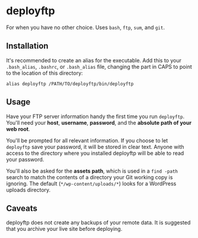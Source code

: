 deployftp
=========

For when you have no other choice. Uses `bash`, `ftp`, `sum`, and  `git`.

Installation
------------

It's recommended to create an alias for the executable. Add this to your
`.bash_alias`, `.bashrc`, or `.bash_alias` file, changing the part in CAPS to
point to the location of this directory:

	alias deployftp /PATH/TO/deployftp/bin/deployftp

Usage
-----

Have your FTP server information handy the first time you run `deployftp`.
You'll need your **host**, **username**, **password**, and the **absolute path
of your web root**.

You'll be prompted for all relevant information. If you choose to let
`deployftp` save your password, it will be stored in clear text. Anyone with
access to the directory where you installed deployftp will be able to read your
password.

You'll also be asked for the **assets path**, which is used in a `find -path`
search to match the contents of a directory your Git working copy is ignoring.
The default (`*/wp-content/uploads/*`) looks for a WordPress uploads directory.

Caveats
-------

deployftp does not create any backups of your remote data. It is suggested that
you archive your live site before deploying. 
